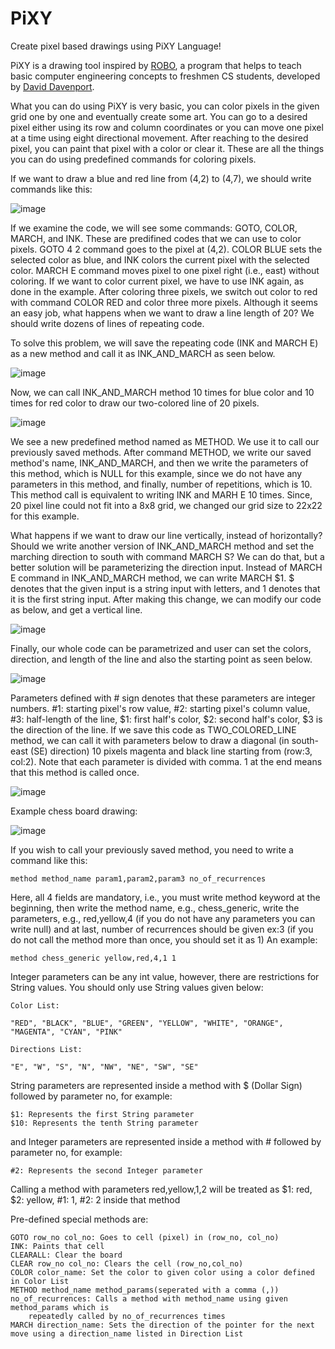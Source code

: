 # PiXY

Create pixel based drawings using PiXY Language!

PiXY is a drawing tool inspired by [ROBO](http://www.cs.bilkent.edu.tr/~david/robo.htm), a program that helps to teach basic computer engineering concepts to freshmen CS students, developed by [David Davenport](http://www.cs.bilkent.edu.tr/~david/david.html).

What you can do using PiXY is very basic, you can color pixels in the given grid one by one and eventually create some art. You can go to a desired pixel either using its row and column coordinates or you can move one pixel at a time using eight directional movement. After reaching to the desired pixel, you can paint that pixel with a color or clear it. These are all the things you can do using predefined commands for coloring pixels.

If we want to draw a blue and red line from (4,2) to (4,7), we should write commands like this:

![image](https://user-images.githubusercontent.com/3480398/162762595-2a1d2e92-3239-49e3-baec-81e0b6f4bbe3.png)

If we examine the code, we will see some commands: GOTO, COLOR, MARCH, and INK. These are predifined codes that we can use to color pixels. GOTO 4 2 command goes to the pixel at (4,2). COLOR BLUE sets the selected color as blue, and INK colors the current pixel with the selected color. MARCH E command moves pixel to one pixel right (i.e., east) without coloring. If we want to color current pixel, we have to use INK again, as done in the example. After coloring three pixels, we switch out color to red with command COLOR RED and color three more pixels. Although it seems an easy job, what happens when we want to draw a line length of 20? We should write dozens of lines of repeating code.

To solve this problem, we will save the repeating code (INK and MARCH E) as a new method and call it as INK_AND_MARCH as seen below. 

![image](https://user-images.githubusercontent.com/3480398/162753398-6b6a111f-b654-4bb5-bc9b-6101bf00a051.png)

Now, we can call INK_AND_MARCH method 10 times for blue color and 10 times for red color to draw our two-colored line of 20 pixels.

![image](https://user-images.githubusercontent.com/3480398/162755411-ffdccecd-eafc-43f6-835e-1ca6a81def35.png)

We see a new predefined method named as METHOD. We use it to call our previously saved methods. After command METHOD, we write our saved method's name, INK_AND_MARCH, and then we write the parameters of this method, which is NULL for this example, since we do not have any parameters in this method, and finally, number of repetitions, which is 10. This method call is equivalent to writing INK and MARH E 10 times. Since, 20 pixel line could not fit into a 8x8 grid, we changed our grid size to 22x22 for this example.

What happens if we want to draw our line vertically, instead of horizontally? Should we write another version of INK_AND_MARCH method and set the marching direction to south with command MARCH S? We can do that, but a better solution will be parameterizing the direction input. Instead of MARCH E command in INK_AND_MARCH method, we can write MARCH $1. $ denotes that the given input is a string input with letters, and 1 denotes that it is the first string input. After making this change, we can modify our code as below, and get a vertical line.

![image](https://user-images.githubusercontent.com/3480398/162756777-c2f8bcc2-b621-4978-a473-394755d5d348.png)

Finally, our whole code can be parametrized and user can set the colors, direction, and length of the line and also the starting point as seen below. 

![image](https://user-images.githubusercontent.com/3480398/162761475-3635cc76-ad05-4900-b10a-ddc167e85a9a.png)

Parameters defined with # sign denotes that these parameters are integer numbers. #1: starting pixel's row value, #2: starting pixel's column value, #3: half-length of the line, $1: first half's color, $2: second half's color, $3 is the direction of the line. If we save this code as TWO_COLORED_LINE method, we can call it with parameters below to draw a diagonal (in south-east (SE) direction) 10 pixels magenta and black line starting from (row:3, col:2). Note that each parameter is divided with comma. 1 at the end means that this method is called once.

![image](https://user-images.githubusercontent.com/3480398/162761958-9af2c0fd-8ab8-42de-a687-cb0d9a9da527.png)


Example chess board drawing:

![image](https://user-images.githubusercontent.com/3480398/144652718-de890bac-6cb9-4c65-a123-be09418bbcb5.png)



If you wish to call your previously saved method, you need to write a command like this:

	method method_name param1,param2,param3 no_of_recurrences

Here, all 4 fields are mandatory, i.e., you must write method keyword at the beginning, then write the
	method name, e.g., chess_generic, write the parameters, e.g., red,yellow,4 (if you do not have any parameters you can write null)
	and at last, number of recurrences should be given ex:3 (if you do not call the method more than once,
	you should set it as 1) An example:

	method chess_generic yellow,red,4,1 1

Integer parameters can be any int value, however, there are restrictions for String values. You should
only use String values given below:

	Color List:

	"RED", "BLACK", "BLUE", "GREEN", "YELLOW", "WHITE", "ORANGE", "MAGENTA", "CYAN", "PINK"

	Directions List:

	"E", "W", "S", "N", "NW", "NE", "SW", "SE"

String parameters are represented inside a method with $ (Dollar Sign) followed by parameter no, for example:

	$1: Represents the first String parameter
	$10: Represents the tenth String parameter

and Integer parameters are represented inside a method with # followed by parameter no, for example:

	#2: Represents the second Integer parameter

Calling a method with parameters red,yellow,1,2 will be treated as $1: red, $2: yellow, #1: 1, #2: 2 inside that method

Pre-defined special methods are:

	GOTO row_no col_no: Goes to cell (pixel) in (row_no, col_no)
	INK: Paints that cell
	CLEARALL: Clear the board
	CLEAR row_no col_no: Clears the cell (row_no,col_no)
	COLOR color_name: Set the color to given color using a color defined in Color List
	METHOD method_name method_params(seperated with a comma (,)) no_of_recurrences: Calls a method with method_name using given method_params which is
		repeatedly called by no_of_recurrences times
	MARCH direction_name: Sets the direction of the pointer for the next move using a direction_name listed in Direction List
